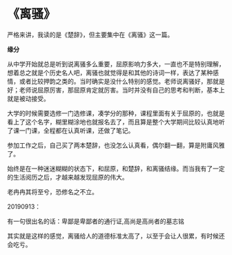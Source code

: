 # 《离骚》

严格来讲，我读的是《楚辞》，但主要集中在《离骚》这一篇。

**缘分**

从中学开始就总是听到说离骚多么重要，屈原影响力多大，一直也不是特别理解，想着总之就是个历史名人吧，离骚也就觉得是和其他的诗词一样，表达了某种感情，或者比较押韵之类的。当时确实是没什么特别的感觉。老师说离骚好，那就是好；老师说屈原厉害，那屈原肯定就厉害。当时并没有自己的思考和判断，基本上就是被动接受。

大学的时候需要选修一门选修课，凑学分的那种，课程里面有关于屈原的，也就是看上了这个名字，糊里糊涂地也就报名去了，而且算是整个大学期间比较认真地听了课一门课，全程都在认真听课，还做了笔记。

参加工作之后，自己买了两本楚辞，也没怎么认真看，偶尔翻一翻，算是附庸风雅了。

始终是在一种迷迷糊糊的状态下，和屈原，和楚辞，和离骚结缘。而当我有了一定的生活阅历之后，才越来越发现屈原的伟大。

老冉冉其将至兮，恐修名之不立。

20190913：

有一句很出名的话：卑鄙是卑鄙者的通行证,高尚是高尚者的墓志铭

其实就是这样的感觉，离骚给人的道德标准太高了，以至于会让人很累，有时候还会吃亏。

